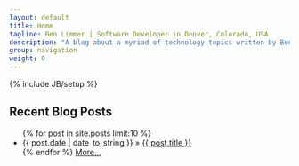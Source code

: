 ```yaml
---
layout: default
title: Home
tagline: Ben Limmer | Software Developer in Denver, Colorado, USA
description: "A blog about a myriad of technology topics written by Ben Limmer, software developer in Denver, Colorado, USA."
group: navigation
weight: 0
---
```

{% include JB/setup %}

<h2>Recent Blog Posts</h2>
<ul class="posts">
  {% for post in site.posts limit:10 %}
    <li><span>{{ post.date | date_to_string }}</span> &raquo; <a href="{{ BASE_PATH }}{{ post.url }}">{{ post.title }}</a></li>
  {% endfor %}
  <a href="{{site.url}}/archive.html">More...</a>
</ul>
